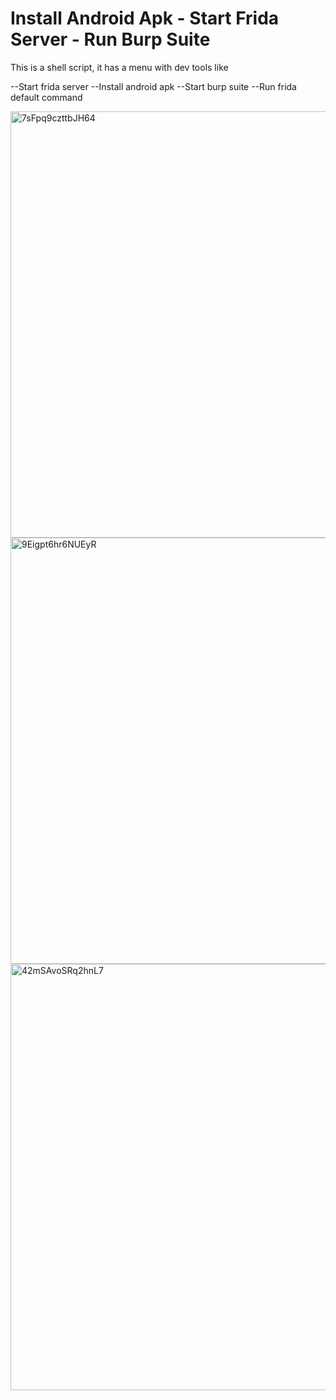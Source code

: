 # Install Android Apk - Start Frida Server - Run Burp Suite
This is a shell script, it has a menu with dev tools like 

--Start frida server
--Install android apk
--Start burp suite
--Run frida default command


<img width="682" alt="7sFpq9czttbJH64" src="https://user-images.githubusercontent.com/4541512/160807680-e114b074-7e51-4119-b8dd-6ac2454fcc5a.png">

<img width="682" alt="9Eigpt6hr6NUEyR" src="https://user-images.githubusercontent.com/4541512/160807760-b3a8e66c-5319-470f-8b7c-e128a229ee6f.png">

<img width="682" alt="42mSAvoSRq2hnL7" src="https://user-images.githubusercontent.com/4541512/160807781-d139b805-fa0a-485e-b385-3ee8766b81de.png">
